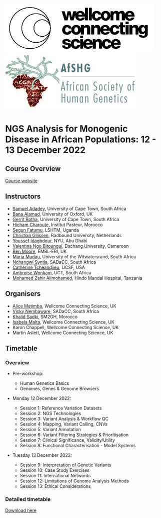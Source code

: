 ![plot](https://github.com/WCSCourses/Monogenic_Disease_AfSHG_2022/blob/main/CS%20logo%20image001.jpg)![plot](https://github.com/WCSCourses/Monogenic_Disease_AfSHG_2022/blob/main/AfSGH.jpeg)

# NGS Analysis for Monogenic Disease in African Populations: 12 - 13 December 2022

## Course Overview

[Course website](https://coursesandconferences.wellcomeconnectingscience.org/event/ngs-analysis-for-monogenic-disease-in-african-populations-20221212/)

## Instructors
- [Samuel Adadey](https://www.researchgate.net/profile/Samuel-Adadey), University of Cape Town, South Africa
- [Bana Alamad](https://www.linkedin.com/in/bana-alamad-a98b79175/?originalSubdomain=uk), University of Oxford, UK
- [Gerrit Botha](https://coursesandconferences.wellcomeconnectingscience.org/event/ngs-analysis-for-monogenic-disease-in-african-populations-20221212/), University of Cape Town, South Africa
- [Hicham Charoute](https://www.linkedin.com/in/hicham-charoute-a3875862/?originalSubdomain=ma), Institut Pasteur, Morocco
- [Segun Fatumu](https://www.lshtm.ac.uk/aboutus/people/fatumo.segun), LSHTM, Uganda
- [Christian Gilissen](https://www.radboudumc.nl/en/people/christian-gilissen), Radbound University, Netherlands
- [Youssef Idaghdour](https://nyuad.nyu.edu/en/academics/divisions/science/faculty/youssef-idaghdour.html), NYU, Abu Dhabi
- [Valentina Ngo Bitoungui](https://coursesandconferences.wellcomeconnectingscience.org/event/ngs-analysis-for-monogenic-disease-in-african-populations-20221212/), Dschang University, Cameroon 
- [Ben Moore](https://www.ebi.ac.uk/people/person/benjamin-moore/), EMBL-EBI, UK
- [Maria Mudau](https://coursesandconferences.wellcomeconnectingscience.org/event/ngs-analysis-for-monogenic-disease-in-african-populations-20221212/), University of the Witwatersrand, South Africa
- [Nchangwi Syntia](https://www.sickleinafrica.org/article/84), SADaCC, South Africa
- [Catherine Tcheandjieu](https://profiles.ucsf.edu/catherine.tcheandjieugueliatcha), UCSF, USA
- [Ambroise Wonkam](http://www.idm.uct.ac.za/Ambroise_Wonkam), UCT, South Africa
- [Mohamed Zahir Alimohamed](https://inteafrica.org/news/interview-mohamed-zahir-alimohamed-research-coordinator-scientist-respond-africa/), Hindo Mandal Hospital, Tanzania

## Organisers
- [Alice Matimba](https://www.linkedin.com/in/alice-matimba-8805177/), Wellcome Connecting Science, UK
- [Vicky Nembaware](https://www.sickleinafrica.org/article/77), SADaCC, South Africa
- [Khalid Sadki](https://www.researchgate.net/profile/Khalid-Sadki), SM2GH, Morocco
- [Isabela Malta](https://www.linkedin.com/in/isabela-malta-754503162/), Wellcome Connecting Science, UK
- Karon Chappell, Wellcome Connecting Science, UK
- Martin Aslett, Wellcome Connecting Science, UK

## Timetable
### Overview
- Pre-workshop:
  - Human Genetics Basics
  - Genomes, Genes & Genome Browsers

- Monday 12 December 2022:
  - Session 1: Reference Variation Datasets
  - Session 2: NGS Technologies
  - Session 3: Variant Analysis & Workflow QC
  - Session 4: Mapping, Variant Calling, CNVs
  - Session 5: Variant Annotation
  - Session 6: Variant Filtering Strategies & Prioritisation 
  - Session 7: Clinical Significance, Validity/Utility
  - Session 8: Functional Characterisation - Model Systems

- Tuesday 13 December 2022:
  - Session 9: Interpretation of Genetic Variants
  - Session 10: Case Study Exercises
  - Session 11: International Networds
  - Session 12: Limitations of Genome Analysis Methods
  - Session 13: Ethical Considerations


### Detailed timetable

<!--- ![plot]() --->


 [Download here](https://github.com/WCSCourses/Monogenic_Disease_AfSHG_2022/blob/main/materials/NGS%20Analysis%20for%20Monogenic%20Diseases%20-%2012%20-%2013%20December%202022%20-%20Rabat%2C%20Morocco.pdf) 
